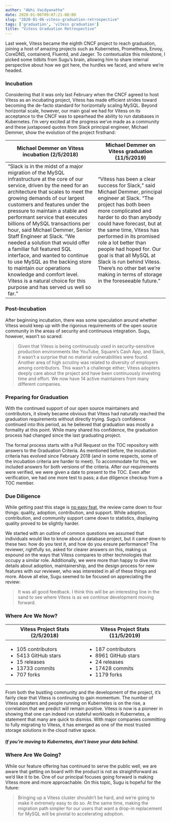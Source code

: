 ```yaml
---
author: "Abhi Vaidyanatha"
date: 2020-01-06T09:07:21-08:00
slug: "2020-01-06-vitess-graduation-retrospective"
tags: ['graduation', 'vitess graduation']
title: "Vitess Graduation Retrospective"
---
```


Last week, Vitess became the eighth CNCF project to reach graduation, joining a host of amazing projects such as Kubernetes, Prometheus, Envoy, CoreDNS, containerd, Fluentd, and Jaeger. To contextualize this milestone, I picked some tidbits from Sugu’s brain, allowing him to share internal perspective about how we got here, the hurdles we faced, and where we’re headed.

### Incubation

Considering that it was only last February when the CNCF agreed to host Vitess as an incubating project, Vitess has made efficient strides toward becoming the de-facto standard for horizontally scaling MySQL. Beyond horizontal scale, however, our main goal we had for Vitess on its acceptance to the CNCF was to spearhead the ability to run databases in Kubernetes. I’m very excited at the progress we’ve made as a community and these juxtaposed quotes from Slack principal engineer, Michael Demmer, show the evolution of the project firsthand:

| Michael Demmer on Vitess incubation (2/5/2018) | Michael Demmer on Vitess graduation (11/5/2019) |
|---------------------------------------------------------------------------------------------------------------------------------------------------------------------------------------------------------------------------------------------------------------------------------------------------------------------------------------------------------------------------------------------------------------------------------------------------------------------------------------------------------------------------------------------------------------------------------------------------------------------------------------------------------------------------------|---------------------------------------------------------------------------------------------------------------------------------------------------------------------------------------------------------------------------------------------------------------------------------------------------------------------------------------------------------------------------------------------------------------------------------------------------|
| “Slack is in the midst of a major migration of the MySQL infrastructure at the core of our service, driven by the need for an architecture that scales to meet the growing demands of our largest customers and features under the pressure to maintain a stable and performant service that executes billions of MySQL transactions per hour, said Michael Demmer, Senior Staff Engineer at Slack. “We needed a solution that would offer a familiar full featured SQL interface, and wanted to continue to use MySQL as the backing store to maintain our operations knowledge and comfort level. Vitess is a natural choice for this purpose and has served us well so far.” | “Vitess has been a clear success for Slack,” said Michael Demmer, principal engineer at Slack. “The project has both been more complicated and harder to do than anybody could have forecast, but at the same time, Vitess has performed in its promised role a lot better than people had hoped for. Our goal is that all MySQL at Slack is run behind Vitess. There’s no other bet we’re making in terms of storage in the foreseeable future.” |

### Post-Incubation

After beginning incubation, there was some speculation around whether Vitess would keep up with the rigorous requirements of the open source community in the areas of security and continuous integration. Sugu, however, wasn’t so scared:
 
> Given that Vitess is being continuously used in security-sensitive production environments like YouTube, Square’s Cash App, and Slack, it wasn’t a surprise that no material vulnerabilities were found. Another area of high scrutiny was related to diversity of employers among contributors. This wasn’t a challenge either; Vitess adopters deeply care about the project and have been continuously investing time and effort. We now have 14 active maintainers from many different companies.

### Preparing for Graduation

With the continued support of our open source maintainers and contributors, it slowly became obvious that Vitess had naturally reached the graduation requirements without directly trying. Sugu’s confidence continued into this period, as he believed that graduation was mostly a formality at this point. While many shared his confidence, the graduation process had changed since the last graduating project. 

The formal process starts with a Pull Request on the TOC repository with answers to the Graduation Criteria. As mentioned before, the incubation criteria has evolved since February 2018 (and in some respects, some of the incubation criteria are harder to meet). To accommodate for this, we included answers for both versions of the criteria. After our requirements were verified, we were given a date to present to the TOC. Even after verification, we had one more test to pass; a due diligence checkup from a TOC member. 

### Due Diligence 

While getting past this stage is [no easy feat](https://docs.google.com/document/d/1TDlRdgfTiEWunpav-G8gkaQF7Zk84-9tNAXyv1I0Kws/edit?ts=5da8eafc#heading=h.nu2qbsaqadff), the review came down to four things: quality, adoption, contribution, and support. While adoption, contribution, and community support came down to statistics, displaying quality proved to be slightly harder. 

We started with an outline of common questions we assumed that individuals would like to know about a database project, but it came down to these two: how do you test it, and how do you ensure performance? The reviewer, rightfully so, asked for clearer answers on this, making us expound on the ways that Vitess compares to other technologies that occupy a similar role. Additionally, we were more than happy to dive into details about adoption, maintainership, and the design process for new features with our reviewer, who was interested in all of these things and more. Above all else, Sugu seemed to be focused on appreciating the review:

> It was all good feedback. I think this will be an interesting line in the sand to see where Vitess is as we continue development moving forward.

### Where Are We Now?

| Vitess Project Stats (2/5/2018) | Vitess Project Stats (11/5/2019) |
|----------------------------------------------------------------------------------|-----------------------------------------------------------------------------------|
| <ul><li>105 contributors</li><li>5413 GitHub stars</li><li>15 releases</li><li>13733 commits</li><li>707 forks</li></ul> | <ul><li>187 contributors</li><li>8961 GitHub stars</li><li>24 releases</li><li>17428 commits</li><li>1179 forks</li></ul> |

From both the bustling community and the development of the project, it’s fairly clear that Vitess is continuing to gain momentum. The number of Vitess adopters and people running on Kubernetes is on the rise, a correlation that we predict will remain positive. Vitess is now is a pioneer in showing that one can indeed run stateful workloads in Kubernetes, a statement that many are quick to dismiss. With major companies committing to fully migrating to Vitess, it has emerged as one of the most trusted storage solutions in the cloud native space. 

#### *If you’re moving to Kubernetes, don’t leave your data behind.*

### Where Are We Going?

While our feature offering has continued to serve the public well, we are aware that getting on board with the product is not as straightforward as we’d like it to be. One of our principal focuses going forward is making Vitess more and more approachable. On this topic, Sugu is hopeful for the future:

> Bringing up a Vitess cluster shouldn’t be hard, and we’re going to make it extremely easy to do so. At the same time, making the migration path simpler for our users that want a drop-in replacement for MySQL will be pivotal to accelerating adoption.

